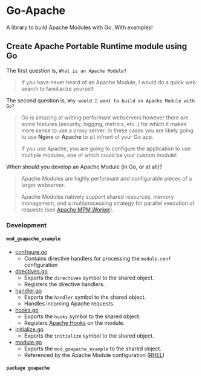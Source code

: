 # Go-Apache
A library to build Apache Modules with Go. With examples!

Create Apache Portable Runtime module using **Go**
--
The first question is, `What is an Apache Module?`
> If you have never heard of an Apache Module, I would do a quick web search to familiarize yourself.

The second question is, `Why would I want to build an Apache Module with Go?`
> Go is amazing at writing performant webservers however there are some features (security, logging, metrics, etc..) for which it makes more sense to use a proxy server.
> In these cases you are likely going to use **Nginx** or **Apache** to sit infront of your Go app.
>
> If you use Apache, you are going to configure the application to use multiple modules, one of which could be your custom module!

When should you develop an Apache Module (in Go, or at all)?
> Apache Modules are highly performant and configurable pieces of a larger webserver.
>
> Apache Modules natively support shared resources, memory management, and a multiprocessing strategy for parallel execution of requests (see [Apache MPM Worker](https://httpd.apache.org/docs/2.4/mod/worker.html)).
### Development

#### `mod_goapache_example`
- [configure.go](cmd/mod_goapache_example/configure.go)
  - Contains directive handlers for processing the `module.conf` configuration
- [directives.go](cmd/mod_goapache_example/directives.go)
  - Exports the `directives` symbol to the shared object.
  - Registers the directive handlers.
- [handler.go](cmd/mod_goapache_example/handler.go)
  - Exports the `handler` symbol to the shared object.
  - Handles incoming Apache requests.
- [hooks.go](cmd/mod_goapache_example/hooks.go)
  - Exports the `hooks` symbol to the shared object.
  - Registers [Apache Hooks](https://httpd.apache.org/docs/2.4/developer/hooks.html) on the module.
- [initialize.go](cmd/mod_goapache_example/initialize.go)
  - Exports the `initialize` symbol to the shared object.
- [module.go](cmd/mod_goapache_example/module.go)
  - Exports the `mod_goapache_example` to the shared object.
  - Referenced by the Apache Module configuration ([RHEL](configs/rhel/02-goapache_example.conf))

#### `package goapache`
